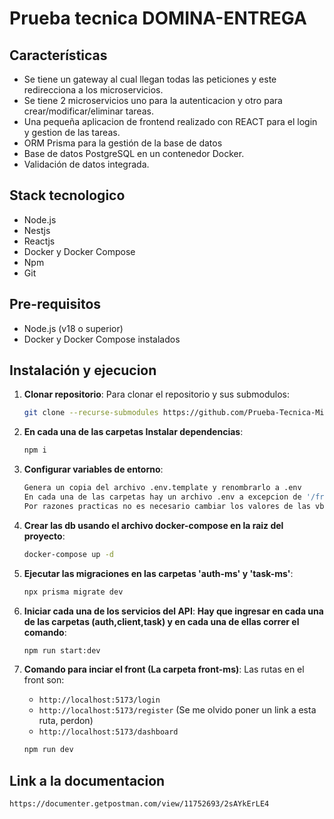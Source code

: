 # Prueba tecnica DOMINA-ENTREGA

## Características

- Se tiene un gateway al cual llegan todas las peticiones y este redirecciona a los microservicios.
- Se tiene 2 microservicios uno para la autenticacion y otro para crear/modificar/eliminar tareas.
- Una pequeña aplicacion de frontend realizado con REACT para el login y gestion de las tareas.
- ORM Prisma para la gestión de la base de datos
- Base de datos PostgreSQL en un contenedor Docker.
- Validación de datos integrada.

## Stack tecnologico

- Node.js
- Nestjs
- Reactjs
- Docker y Docker Compose
- Npm
- Git

## Pre-requisitos

- Node.js (v18 o superior)
- Docker y Docker Compose instalados

## Instalación y ejecucion

1. **Clonar repositorio**:
   Para clonar el repositorio y sus submodulos:

   ```bash
   git clone --recurse-submodules https://github.com/Prueba-Tecnica-Microservicios-Domina/DOWNLOAD_THIS.git
   ```

2. **En cada una de las carpetas Instalar dependencias**:

   ```bash
   npm i
   ```

3. **Configurar variables de entorno**:

   ```bash
   Genera un copia del archivo .env.template y renombrarlo a .env
   En cada una de las carpetas hay un archivo .env a excepcion de '/front-ms'
   Por razones practicas no es necesario cambiar los valores de las vbles
   ```

4. **Crear las db usando el archivo docker-compose en la raiz del proyecto**:

   ```bash
   docker-compose up -d
   ```

5. **Ejecutar las migraciones en las carpetas 'auth-ms' y 'task-ms'**:

   ```bash
   npx prisma migrate dev
   ```

6. **Iniciar cada una de los servicios del API**:
   **Hay que ingresar en cada una de las carpetas (auth,client,task) y en cada una de ellas correr el comando**:

   ```bash
   npm run start:dev
   ```

7. **Comando para inciar el front (La carpeta front-ms)**:
   Las rutas en el front son:

   - `http://localhost:5173/login`
   - `http://localhost:5173/register` (Se me olvido poner un link a esta ruta, perdon)
   - `http://localhost:5173/dashboard`

   ```bash
   npm run dev
   ```

## Link a la documentacion

```bash
https://documenter.getpostman.com/view/11752693/2sAYkErLE4
```
